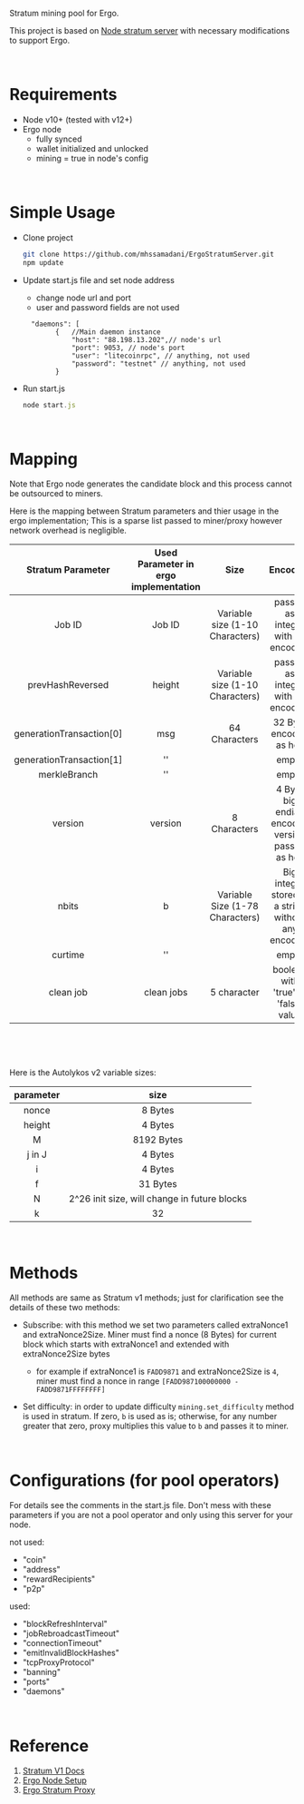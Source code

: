 Stratum mining pool for Ergo.

This project is based on [Node stratum server](https://github.com/zone117x/node-stratum-pool) 
with necessary modifications to support Ergo.

<p>&nbsp;</p>

# Requirements
* Node v10+ (tested with v12+) 
* Ergo node
  - fully synced
  - wallet initialized and unlocked
  - mining = true in node's config

<p>&nbsp;</p>

# Simple Usage

- Clone project

  ```bash
  git clone https://github.com/mhssamadani/ErgoStratumServer.git
  npm update
  ```
- Update start.js file and set node address
  - change node url and port
  - user and password fields are not used

  ```
    "daemons": [
          {   //Main daemon instance
              "host": "88.198.13.202",// node's url
              "port": 9053, // node's port
              "user": "litecoinrpc", // anything, not used
              "password": "testnet" // anything, not used
          }
  ```
- Run start.js

  ```js
  node start.js
  ```

  <p>&nbsp;</p>

# Mapping
Note that Ergo node generates the candidate block and this process cannot be outsourced to miners.

Here is the mapping between Stratum parameters and thier usage in the ergo implementation; This is a sparse list passed to miner/proxy however network overhead is negligible.
<center>

| Stratum Parameter        | Used Parameter in ergo implementation | Size                       | Encoding                                   |
|:------------------------:|:-------------------------------------:|:--------------------------:|:---------------------------------------------------:|
| Job ID                   | Job ID                                | Variable size (1-10 Characters) | passed as integer with no encoding                  |
| prevHashReversed         | height                                | Variable size (1-10 Characters) | passed as integer with no encoding                  |
| generationTransaction[0] | msg                                   | 64 Characters               | 32 Byte encoded as hex                              |
| generationTransaction[1] | ''                                    |                            |                    empty                                 |
| merkleBranch             | ''                                    |                            |                empty                                     |
| version                  | version                               | 8 Characters                | 4 Byte big endian encoded version passed as hex     |
| nbits                    | b                                     | Variable Size (1-78 Characters) | Big integer stored in a string without any encoding |
| curtime                  | ''                                    |                            |              empty                                       |
| clean job                | clean jobs                            | 5 character                | boolean with 'true' or 'false' value                |

</center>
<p>&nbsp;</p><p>&nbsp;</p>

Here is the Autolykos v2 variable sizes: 
 <center>
 
| parameter | size |
|:-----:|:-----:|
| nonce | 8 Bytes |
| height | 4 Bytes |
| M | 8192 Bytes |
| j in J | 4 Bytes |
| i | 4 Bytes |
| f | 31 Bytes |
| N | 2^26 init size, will change in future blocks |
| k | 32 |

</center>
<p>&nbsp;</p>

# Methods

All methods are same as Stratum v1 methods; just for clarification see the details of these two methods:

- Subscribe: with this method we set two parameters called extraNonce1 and extraNonce2Size. Miner must find a nonce (8 Bytes) for current block which starts with extraNonce1 and extended with extraNonce2Size bytes

  - for example if extraNonce1 is `FADD9871` and extraNonce2Size is `4`, miner must find a nonce in range `[FADD987100000000 - FADD9871FFFFFFFF]`

- Set difficulty: in order to update difficulty `mining.set_difficulty` method is used in stratum. If zero, `b` is used as is; otherwise, for any number greater that zero, proxy multiplies this value to `b` and passes it to miner.

<p>&nbsp;</p>

# Configurations (for pool operators)

For details see the comments in the start.js file. Don't mess with these parameters if you are not a pool operator and only using this server for your node.


not used:
- "coin"
- "address"
- "rewardRecipients"
- "p2p"

used:
 - "blockRefreshInterval"
 - "jobRebroadcastTimeout"
 - "connectionTimeout"
 - "emitInvalidBlockHashes"
 - "tcpProxyProtocol"
 - "banning"
 - "ports"
 - "daemons"




<p>&nbsp;</p>

# Reference
1. [Stratum V1 Docs](https://braiins.com/stratum-v1/docs)
2. [Ergo Node Setup](https://github.com/ergoplatform/ergo/wiki/Set-up-a-full-node)
3. [Ergo Stratum Proxy ](https://github.com/mhssamadani/ErgoStratumProxy)
